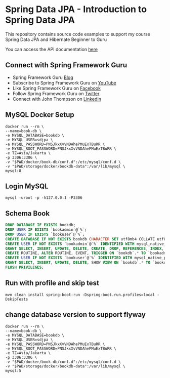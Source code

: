 # Spring Data JPA - Introduction to Spring Data JPA

This repository contains source code examples to support my course Spring Data JPA and Hibernate Beginner to Guru

You can access the API documentation [here](https://sfg-beer-works.github.io/brewery-api/#tag/Beer-Service)

## Connect with Spring Framework Guru
* Spring Framework Guru [Blog](https://springframework.guru/)
* Subscribe to Spring Framework Guru on [YouTube](https://www.youtube.com/channel/UCrXb8NaMPQCQkT8yMP_hSkw)
* Like Spring Framework Guru on [Facebook](https://www.facebook.com/springframeworkguru/)
* Follow Spring Framework Guru on [Twitter](https://twitter.com/spring_guru)
* Connect with John Thompson on [LinkedIn](http://www.linkedin.com/in/springguru)


## MySQL Docker Setup
```shell
docker run --rm \
--name=book-db \
-e MYSQL_DATABASE=bookdb \
-e MYSQL_USER=sdjpa \
-e MYSQL_PASSWORD=PNSJkxXvVNDAhePMuExTBuRR \
-e MYSQL_ROOT_PASSWORD=PNSJkxXvVNDAhePMuExTBuRR \
-e TZ=Asia/Jakarta \
-p 3306:3306 \
-v "$PWD/docker/book-db/conf.d":/etc/mysql/conf.d \
-v "$PWD/storage/docker/bookdb-data":/var/lib/mysql \
mysql:8

```

## Login MySQL
```shell
mysql -uroot -p -h127.0.0.1 -P3306 
```

## Schema Book
```sql
DROP DATABASE IF EXISTS bookdb;
DROP USER IF EXISTS `bookadmin`@`%`;
DROP USER IF EXISTS `bookuser`@`%`;
CREATE DATABASE IF NOT EXISTS bookdb CHARACTER SET utf8mb4 COLLATE utf8mb4_unicode_ci;
CREATE USER IF NOT EXISTS `bookadmin`@`%` IDENTIFIED WITH mysql_native_password BY 'password';
GRANT SELECT, INSERT, UPDATE, DELETE, CREATE, DROP, REFERENCES, INDEX, ALTER, EXECUTE, CREATE VIEW, SHOW VIEW,
CREATE ROUTINE, ALTER ROUTINE, EVENT, TRIGGER ON `bookdb`.* TO `bookadmin`@`%`;
CREATE USER IF NOT EXISTS `bookuser`@`%` IDENTIFIED WITH mysql_native_password BY 'password';
GRANT SELECT, INSERT, UPDATE, DELETE, SHOW VIEW ON `bookdb`.* TO `bookuser`@`%`;
FLUSH PRIVILEGES;
```

## Run with profile and skip test
```shell
mvn clean install spring-boot:run -Dspring-boot.run.profiles=local -DskipTests
```

## change database version to support flyway
```shell
docker run --rm \
--name=book-db \
-e MYSQL_DATABASE=bookdb \
-e MYSQL_USER=sdjpa \
-e MYSQL_PASSWORD=PNSJkxXvVNDAhePMuExTBuRR \
-e MYSQL_ROOT_PASSWORD=PNSJkxXvVNDAhePMuExTBuRR \
-e TZ=Asia/Jakarta \
-p 3306:3306 \
-v "$PWD/docker/book-db/conf.d":/etc/mysql/conf.d \
-v "$PWD/storage/docker/bookdb-data":/var/lib/mysql \
mysql:5
```